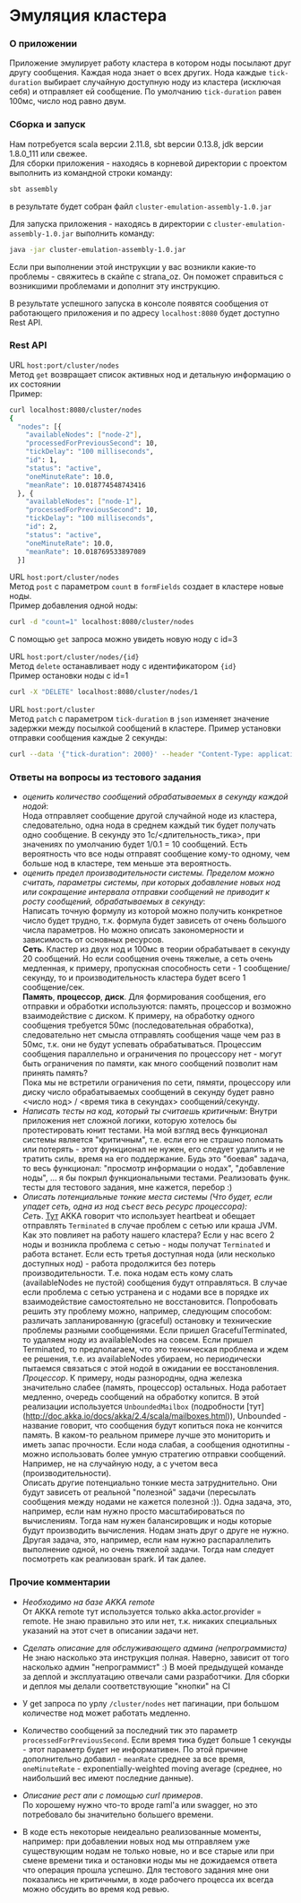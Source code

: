 # Эмуляция кластера

### О приложении

Приложение эмулирует работу кластера в котором ноды посылают друг другу сообщения. Каждая нода знает о всех других.
Нода каждые `tick-duration` выбирает случайную доступную ноду из кластера (исключая себя) и отправляет ей сообщение. По умолчанию `tick-duration` равен 100мс, число нод равно двум.

### Сборка и запуск

Нам потребуется scala версии 2.11.8, sbt версии 0.13.8, jdk версии 1.8.0_111 или свежее.<br>
Для сборки приложения - находясь в корневой директории с проектом выполнить из командной строки команду:<br>
```sh
sbt assembly
```
в результате будет собран файл `cluster-emulation-assembly-1.0.jar`

Для запуска приложения - находясь в директории с `cluster-emulation-assembly-1.0.jar` выполнить команду:<br>
```sh
java -jar cluster-emulation-assembly-1.0.jar
```

Если при выполнении этой инструкции у вас возникли какие-то проблемы - свяжитесь в скайпе с strana_oz. Он поможет справиться с возникшими проблемами и дополнит эту инструкцию.

В результате успешного запуска в консоле появятся сообщения от работающего приложения и по адресу `localhost:8080` будет доступно Rest API.

### Rest API

URL `host:port/cluster/nodes`<br>
Метод `get` возвращает список активных нод и детальную информацию о их состоянии<br>
Пример:<br>
```sh
curl localhost:8080/cluster/nodes
{
  "nodes": [{
    "availableNodes": ["node-2"],
    "processedForPreviousSecond": 10,
    "tickDelay": "100 milliseconds",
    "id": 1,
    "status": "active",
    "oneMinuteRate": 10.0,
    "meanRate": 10.018774548743416
  }, {
    "availableNodes": ["node-1"],
    "processedForPreviousSecond": 10,
    "tickDelay": "100 milliseconds",
    "id": 2,
    "status": "active",
    "oneMinuteRate": 10.0,
    "meanRate": 10.018769533897089
  }]
```

URL `host:port/cluster/nodes`<br>
Метод `post` с параметром `count` в `formFields` создает в кластере новые ноды.<br>
Пример добавления одной ноды:<br>
```sh
curl -d "count=1" localhost:8080/cluster/nodes
```
С помощью `get` запроса можно увидеть новую ноду с id=3

URL `host:port/cluster/nodes/{id}`<br>
Метод `delete` останавливает ноду с идентификатором `{id}`<br>
Пример остановки ноды с id=1<br>
```sh
curl -X "DELETE" localhost:8080/cluster/nodes/1
```

URL `host:port/cluster`<br>
Метод `patch` с параметром `tick-duration` в `json` изменяет значение задержки между посылкой сообщений в кластере.
Пример установки отправки сообщения каждые 2 секунды:<br>
```sh
curl --data '{"tick-duration": 2000}' --header "Content-Type: application/json" --request PATCH localhost:8080/cluster
```

### Ответы на вопросы из тестового задания

 - *оценить количество сообщений обрабатываемых в секунду каждой нодой*:<br>
 Нода отправляет сообщение другой случайной ноде из кластера, следовательно, одна нода в среднем каждый тик будет получать одно сообщение.
 В секунду это 1с/<длительность_тика>, при значениях по умолчанию будет 1/0.1 = 10 сообщений.
 Есть вероятность что все ноды отправят сообщение кому-то одному, чем больше нод в кластере, тем меньше эта вероятность.
 - *оценить предел производительности системы. Пределом можно считать, параметры системы, при которых добавление новых нод или сокращение интервала отправки сообщений не приводит к росту сообщений, обрабатываемых в секунду*:<br>
 Написать точную формулу из которой можно получить конкретное число будет трудно, т.к. формула будет зависеть от очень большого числа параметров.
 Но можно описать закономерности и зависимость от основных ресурсов.<br>
**Сеть**. Кластер из двух нод и 100мс в теории обрабатывает в секунду 20 сообщений. Но если сообщения очень тяжелые,
 а сеть очень медленная, к примеру, пропускная способность сети - 1 сообщение/секунду, то и производительность кластера будет всего 1 сообщение/сек.<br>
 **Память**, **процессор**, **диск**. Для формирования сообщения, его отправки и обработки используются: память,
 процессор и возможно взаимодействие с диском. К примеру, на обработку одного сообщения требуется 50мс (последовательная обработка),
 следовательно нет смысла отправлять сообщения чаще чем раз в 50мс, т.к. они не будут успевать обрабатываться.
 Процессим сообщения параллельно и ограничения по процессору нет - могут быть ограничения по памяти, как много сообщений позволит нам принять память?<br>
 Пока мы не встретили ограничения по сети, пямяти, процессору или диску число обрабатываемых сообщений в секунду будет равно <число нод> / <время тика в секундах> сообщений/секунду.
 - *Написать тесты на код, который ты считаешь критичным*:
 Внутри приложения нет сложной логики, которую хотелось бы протестировать юнит тестами. На мой взгляд весь функционал системы является "критичным", т.е. если его не страшно поломать или потерять - этот функционал не нужен, его следует удалить и не тратить силы, время на его поддержание. Будь это "боевая" задача, то весь функционал: "просмотр информации о нодах", "добавление ноды", ... я бы покрыл функциональными тестами. Реализовать функ. тесты для тестового задания, мне кажется, перебор :)
 - *Описать потенциальные тонкие места системы (Что будет, если упадет сеть, одна из нод съест весь ресурс процессора):*<br>
 *Сеть*. [Тут](http://doc.akka.io/docs/akka/2.4/scala/remoting.html#Failure_Detector) AKKA говорит что использует heartbeat и обещает отправлять `Terminated`
 в случае проблем с сетью или краша JVM. Как это повлияет на работу нашего кластера? Если у нас всего 2 ноды и возникла проблема с сетью - ноды получат `Terminated` и работа встанет.
 Если есть третья доступная нода (или несколько доступных нод) - работа продолжится без потерь производительности. Т.е. пока нодам есть кому слать
 (availableNodes не пустой) сообщения будут отправляться. В случае если проблема с сетью устранена и с нодами все в порядке их взаимодействие самостоятельно не восстановится.
 Попробовать решить эту проблему можно, например, следующим способом: различать запланированную (graceful) остановку и технические проблемы разными сообщениями.
 Если пришел GracefulTerminated, то удаляем ноду из availableNodes на совсем. Если пришел Terminated, то предполагаем, что это техническая проблема и ждем ее решения,
 т.е. из availableNodes убираем, но периодически пытаемся связаться с этой нодой в ожидании ее восстановления.<br>
 *Процессор*. К примеру, ноды разнородны, одна железка значительно слабее (память, процессор) остальных. Нода работает медленно, очередь сообщений на обработку копится.
 В этой реализации используется `UnboundedMailbox` (подробности [тут] (http://doc.akka.io/docs/akka/2.4/scala/mailboxes.html)),
 Unbounded - название говорит, что сообщения будут копиться пока не кончится память. В каком-то реальном примере лучше это мониторить
 и иметь запас прочности. Если нода слабая, а сообщения однотипны - можно использовать более умную стратегию отправки сообщений.
 Например, не на случайную ноду, а с учетом веса (производительности).<br>
 Описать другие потенциально тонкие места затруднительно. Они будут зависеть от реальной "полезной" задачи (пересылать сообщения между нодами не кажется полезной :)).
 Одна задача, это, например, если нам нужно просто масштабироваться по вычислениям. Тогда нам нужен балансировщик и ноды которые будут производить вычисления. Нодам знать друг о друге не нужно.
 Другая задача, это, например, если нам нужно распараллелить выполнение одной, но очень тяжелой задачи. Тогда нам следует посмотреть как реализован spark. И так далее.

### Прочие комментарии

- *Необходимо на базе AKKA remote*<br>
От AKKA remote тут используется только akka.actor.provider = remote. Не знаю правильно это или нет, т.к. никаких специальных указаний на этот счет в описании задачи нет.

- *Сделать описание для обслуживающего админа (непрограммиста)*<br>
 Не знаю насколько эта инструкция полная. Наверно, зависит от того насколько админ "непрограммист" :)
 В моей предыдущей команде за деплой и эксплуатацию отвечали сами разработчики. Для сборки и деплоя мы делали соответствующие "кнопки" на CI

- У get запроса по урлу `/cluster/nodes` нет пагинации, при большом количестве нод может работать медленно.

- Количество сообщений за последний тик это параметр `processedForPreviousSecond`. Если время тика будет больше 1 секунды - этот параметр будет не информативен.
 По этой причине дополнительно добавил - `meanRate` среднее за все время,  `oneMinuteRate` - exponentially-weighted moving average (среднее, но наибольший вес имеют последние данные).

- *Описание рест апи с помощью curl примеров*.<br>
 По хорошему нужно что-то вроде raml'а или swagger, но это потребовало бы значительно большего времени.

- В коде есть некоторые неидеально реализованные моменты, например: при добавлении новых нод мы отправляем уже существующим нодам не только новые, но и все старые или
 при смене времени тика и остановки ноды мы не дожидаемся ответа что операция прошла успешно.
 Для тестового задания мне они показались не критичными, в ходе рабочего процесса их всегда можно обсудить во время код ревью.

